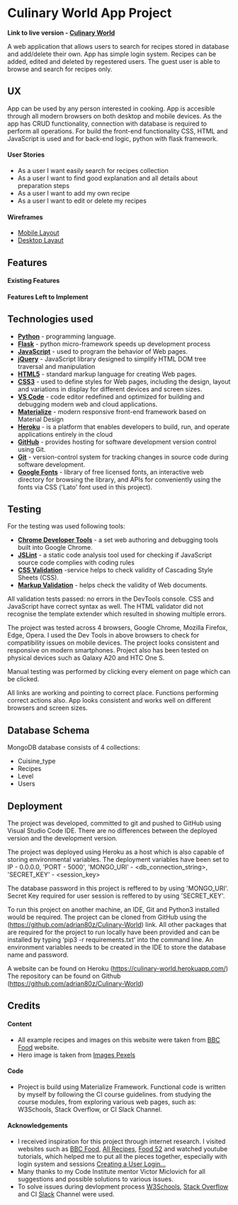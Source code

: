 # Culinary World App Project
**Link to live version - [Culinary World](https://culinary-world.herokuapp.com/)**

A web application that allows users to search for recipes stored in database and add/delete their own. App has simple login system. Recipes can be added, edited and deleted by regestered users. The guest user is able to browse and search for recipes only. 

## UX

App can be used by any person interested in cooking. App is accesible through all modern browsers on both desktop and mobile devices. As the app has CRUD functionality, connection with database is required to perform all operations. For build the front-end functionality CSS, HTML and JavaScript is used and for back-end logic, python with flask framework.


#### User Stories
- As a user I want easily search for recipes collection
- As a user I want to find good explanation and all details about preparation steps
- As a user I want to add my own recipe
- As a user I want to edit or delete my recipes

#### Wireframes
* [Mobile Layout](https://github.com/adrian80z/Culinary-World/blob/master/wireframes/mobile/Mobile.png)
* [Desktop Layaut](https://github.com/adrian80z/Culinary-World/tree/master/wireframes/desktop)

## Features





#### Existing Features


#### Features Left to Implement


## Technologies used

- **[Python](https://www.python.org/)** - programming language.
- **[Flask](https://flask.palletsprojects.com/)** - python micro-framework speeds up development process
- **[JavaScript](https://en.wikipedia.org/wiki/JavaScript)** - used to program the behavior of Web pages.
- **[jQuery](https://jquery.com)** - JavaScript library designed to simplify HTML DOM tree traversal and manipulation
- **[HTML5](https://en.wikipedia.org/wiki/HTML5)** - standard markup language for creating Web pages.
- **[CSS3](https://en.wikipedia.org/wiki/Cascading_Style_Sheets#CSS_3)** - used to define styles for Web pages, including the design, layout and variations in display for different devices and screen sizes.
- **[VS Code](https://code.visualstudio.com/)** - code editor redefined and optimized for building and debugging modern web and cloud applications.
- **[Materialize](https://materializecss.com/)** - modern responsive front-end framework based on Material Design
- **[Heroku](https://heroku.com/)** - is a platform that enables developers to build, run, and operate applications entirely in the cloud
- **[GitHub](https://github.com/)** - provides hosting for software development version control using Git.
- **[Git](https://git-scm.com/)** - version-control system for tracking changes in source code during software development.
- **[Google Fonts](https://fonts.google.com/)** - library of free licensed fonts, an interactive web directory for browsing the library, and APIs for conveniently using the fonts via CSS ('Lato' font used in this project).

## Testing

For the testing was used following tools:
- **[Chrome Developer Tools](https://developers.google.com/web/tools/chrome-devtools)** - a set web authoring and debugging tools built into Google Chrome.
- **[JSLint](https://jslint.com/)** - a static code analysis tool used for checking if JavaScript source code complies with coding rules
- **[CSS Validation](https://jigsaw.w3.org/css-validator/)** -service helps to check validity of Cascading Style Sheets (CSS).
- **[Markup Validation](https://validator.w3.org/)** - helps check the validity of Web documents.

All validation tests passed: no errors in the DevTools console. CSS and JavaScript have correct syntax as well. The HTML validator did not recognise the template extender which resulted in showing multiple errors.

The project was tested across 4 browsers, Google Chrome, Mozilla Firefox, Edge, Opera. I used the Dev Tools in above browsers to check for compatibility issues on mobile devices. The project looks consistent and responsive on modern smartphones. Project also has been tested on physical devices such as Galaxy A20 and HTC One S.

Manual testing was performed by clicking every element on page which can be clicked.





All links are working and pointing to correct place. Functions performing correct actions also. App looks consistent and works well on different browsers and screen sizes.

## Database Schema
MongoDB database consists of 4 collections:

- Cuisine_type
- Recipes
- Level
- Users

## Deployment
The project was developed, committed to git and pushed to GitHub using Visual Studio Code IDE. 
There are no differences between the deployed version and the development version.

The project was deployed using Heroku as a host which is also capable of storing environmental variables. The deployment variables have been set to IP - 0.0.0.0, 'PORT - 5000', 'MONGO_URI' - <db_connection_string>, 'SECRET_KEY' - <session_key>

The database password in this project is reffered to by using 'MONGO_URI'.
Secret Key required for user session is reffered to by using 'SECRET_KEY'.

To run this project on another machine, an IDE, Git and Python3 installed would be required. The project can be cloned from GitHub using the (https://github.com/adrian80z/Culinary-World) link. All other packages that are required for the project to run locally have been provided and can be installed by typing ‘pip3 -r requirements.txt’ into the command line. An environment variables  needs to be created in the IDE to store the database name and password. 

A website can be found on Heroku (https://culinary-world.herokuapp.com/)
The repository can be found on Github (https://github.com/adrian80z/Culinary-World)

## Credits

#### Content
- All example recipes and images on this website were taken from [BBC Food](https://www.bbc.co.uk/food/recipes) website.
- Hero image is taken from [Images Pexels](https://images.pexels.com/)

#### Code
-	Project is build using Materialize Framework. Functional code is written by myself by following the CI course guidelines.  from studying the course modules, from exploring various web pages, such as: W3Schools, Stack Overflow, or CI Slack Channel.


#### Acknowledgements
 -	I received inspiration for this project through internet research. I visited websites such as [BBC Food](https://www.bbc.co.uk/food/recipes), [All Recipes](https://www.allrecipes.com/), [Food 52](https://food52.com/)  and watched youtube tutorials, which helped me to put all the pieces together, especially with login system and sessions [Creating a User Login...](https://www.youtube.com/watch?v=vVx1737auSE)
 -	Many thanks to my Code Institute mentor Victor Miclovich for all suggestions and possible solutions to various issues.
 -	To solve issues during devlopment process [W3Schools](https://www.w3schools.com/), [Stack Overflow](https://stackoverflow.com/) and CI [Slack](https://slack.com/) Channel were used.
